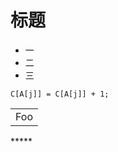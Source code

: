# 标题
* 一
* 二
* 三

`C[A[j]] = C[A[j]] + 1;`
<table>
    <tr>
        <td>Foo</td>
    </tr>
</table>
*****
